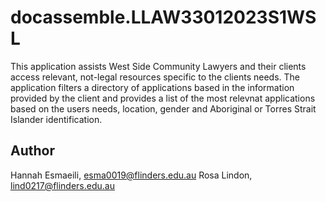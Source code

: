 # docassemble.LLAW33012023S1WSL

This application assists West Side Community Lawyers and their clients access relevant, not-legal resources specific to the clients needs. The application filters a directory of applications based in the information provided by the client and provides a list of the most relevnat applications based on the users needs, location, gender and Aboriginal or Torres Strait Islander identification.

## Author

Hannah Esmaeili, esma0019@flinders.edu.au
Rosa Lindon, lind0217@flinders.edu.au
